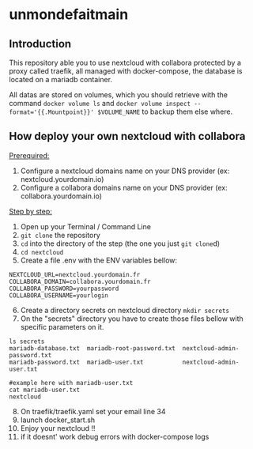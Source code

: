 # unmondefaitmain

## Introduction

This repository able you to use nextcloud with collabora protected by a proxy called traefik, all managed with docker-compose, the database is located on a mariadb container. 

All datas are stored on volumes, which you should retrieve with the command `docker volume ls` and `docker volume inspect --format='{{.Mountpoint}}' $VOLUME_NAME` to backup them else where.


## How deploy your own nextcloud with collabora


<ins>Prerequired:</ins>

1. Configure a nextcloud domains name on your DNS provider (ex: nextcloud.yourdomain.io)
2. Configure a collabora domains name on your DNS provider (ex: collabora.yourdomain.io)


<ins>Step by step:</ins>

1. Open up your Terminal / Command Line
2. `git clone` the repository
3. `cd` into the directory of the step (the one you just `git clone`d)
4. `cd nextcloud`
5. Create a file .env with the ENV variables bellow:
```
NEXTCLOUD_URL=nextcloud.yourdomain.fr
COLLABORA_DOMAIN=collabora.yourdomain.fr
COLLABORA_PASSWORD=yourpassword
COLLABORA_USERNAME=yourlogin
```
6. Create a directory secrets on nextcloud directory `mkdir secrets`
7. On the "secrets" directory you have to create those files bellow with specific parameters on it.
```
ls secrets
mariadb-database.txt  mariadb-root-password.txt  nextcloud-admin-password.txt
mariadb-password.txt  mariadb-user.txt           nextcloud-admin-user.txt

#example here with mariadb-user.txt
cat mariadb-user.txt 
nextcloud
```
8. On traefik/traefik.yaml set your email line 34
9. launch docker_start.sh
11. Enjoy your nextcloud !! 
12. if it doesnt' work debug errors with docker-compose logs
 



